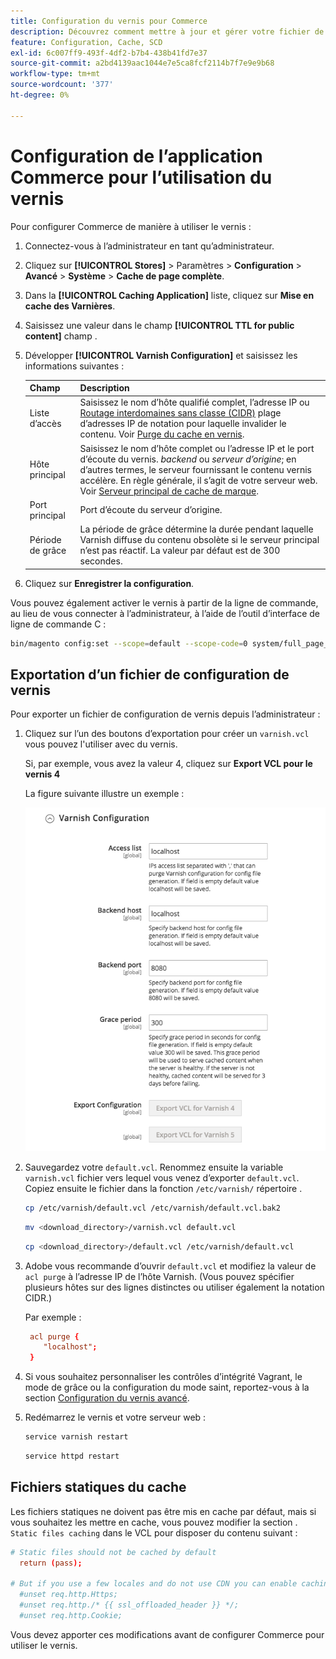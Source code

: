 ```yaml
---
title: Configuration du vernis pour Commerce
description: Découvrez comment mettre à jour et gérer votre fichier de configuration de vernis pour l’application Commerce.
feature: Configuration, Cache, SCD
exl-id: 6c007ff9-493f-4df2-b7b4-438b41fd7e37
source-git-commit: a2bd4139aac1044e7e5ca8fcf2114b7f7e9e9b68
workflow-type: tm+mt
source-wordcount: '377'
ht-degree: 0%

---
```


# Configuration de l’application Commerce pour l’utilisation du vernis

Pour configurer Commerce de manière à utiliser le vernis :

1. Connectez-vous à l’administrateur en tant qu’administrateur.
1. Cliquez sur **[!UICONTROL Stores]** > Paramètres > **Configuration** > **Avancé** > **Système** > **Cache de page complète**.
1. Dans la **[!UICONTROL Caching Application]** liste, cliquez sur **Mise en cache des Varnières**.
1. Saisissez une valeur dans le champ **[!UICONTROL TTL for public content]** champ .
1. Développer **[!UICONTROL Varnish Configuration]** et saisissez les informations suivantes :

   | Champ | Description |
   | ----- | ----------- |
   | Liste d’accès | Saisissez le nom d’hôte qualifié complet, l’adresse IP ou [Routage interdomaines sans classe (CIDR)](https://www.digitalocean.com/community/tutorials/understanding-ip-addresses-subnets-and-cidr-notation-for-networking) plage d’adresses IP de notation pour laquelle invalider le contenu. Voir [Purge du cache en vernis](https://varnish-cache.org/docs/3.0/tutorial/purging.html). |
   | Hôte principal | Saisissez le nom d’hôte complet ou l’adresse IP et le port d’écoute du vernis. _backend_ ou _serveur d’origine_; en d’autres termes, le serveur fournissant le contenu vernis accélère. En règle générale, il s’agit de votre serveur web. Voir [Serveur principal de cache de marque](https://www.varnish-cache.org/docs/trunk/users-guide/vcl-backends.html). |
   | Port principal | Port d’écoute du serveur d’origine. |
   | Période de grâce | La période de grâce détermine la durée pendant laquelle Varnish diffuse du contenu obsolète si le serveur principal n’est pas réactif. La valeur par défaut est de 300 secondes. |

1. Cliquez sur **Enregistrer la configuration**.

Vous pouvez également activer le vernis à partir de la ligne de commande, au lieu de vous connecter à l’administrateur, à l’aide de l’outil d’interface de ligne de commande C :

```bash
bin/magento config:set --scope=default --scope-code=0 system/full_page_cache/caching_application 2
```

## Exportation d’un fichier de configuration de vernis

Pour exporter un fichier de configuration de vernis depuis l’administrateur :

1. Cliquez sur l’un des boutons d’exportation pour créer un `varnish.vcl` vous pouvez l&#39;utiliser avec du vernis.

   Si, par exemple, vous avez la valeur 4, cliquez sur **Export VCL pour le vernis 4**

   La figure suivante illustre un exemple :

   ![Configuration de Commerce pour l’utilisation du vernis dans l’administration](../../assets/configuration/varnish-admin-22.png)

1. Sauvegardez votre `default.vcl`. Renommez ensuite la variable `varnish.vcl` fichier vers lequel vous venez d’exporter `default.vcl`. Copiez ensuite le fichier dans la fonction `/etc/varnish/` répertoire .

   ```bash
   cp /etc/varnish/default.vcl /etc/varnish/default.vcl.bak2
   ```

   ```bash
   mv <download_directory>/varnish.vcl default.vcl
   ```

   ```bash
   cp <download_directory>/default.vcl /etc/varnish/default.vcl
   ```

1. Adobe vous recommande d’ouvrir `default.vcl` et modifiez la valeur de `acl purge` à l’adresse IP de l’hôte Varnish. (Vous pouvez spécifier plusieurs hôtes sur des lignes distinctes ou utiliser également la notation CIDR.)

   Par exemple :

   ```conf
    acl purge {
       "localhost";
    }
   ```

1. Si vous souhaitez personnaliser les contrôles d’intégrité Vagrant, le mode de grâce ou la configuration du mode saint, reportez-vous à la section [Configuration du vernis avancé](config-varnish-advanced.md).

1. Redémarrez le vernis et votre serveur web :

   ```bash
   service varnish restart
   ```

   ```bash
   service httpd restart
   ```

## Fichiers statiques du cache

Les fichiers statiques ne doivent pas être mis en cache par défaut, mais si vous souhaitez les mettre en cache, vous pouvez modifier la section . `Static files caching` dans le VCL pour disposer du contenu suivant :

```conf
# Static files should not be cached by default
  return (pass);

# But if you use a few locales and do not use CDN you can enable caching static files by commenting previous line (#return (pass);) and uncommenting next 3 lines
  #unset req.http.Https;
  #unset req.http./* {{ ssl_offloaded_header }} */;
  #unset req.http.Cookie;
```

Vous devez apporter ces modifications avant de configurer Commerce pour utiliser le vernis.
